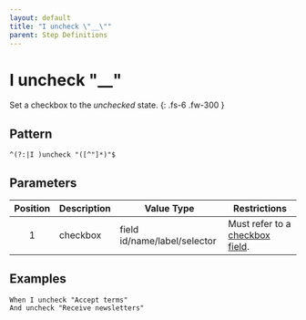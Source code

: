 ```yaml
---
layout: default
title: "I uncheck \"__\""
parent: Step Definitions
---
```


# I uncheck "\_\_"

Set a checkbox to the <em>unchecked</em> state.
{: .fs-6 .fw-300 }

## Pattern

```
^(?:|I )uncheck "([^"]*)"$
```

## Parameters

| Position | Description | Value Type                   | Restrictions                                                                         |
| :------: | ----------- | ---------------------------- | ------------------------------------------------------------------------------------ |
|    1     | checkbox    | field id/name/label/selector | Must refer to a [checkbox field]({{site.baseurl}}/field_types.html#checkbox-fields). |

## Examples

```gherkin
When I uncheck "Accept terms"
And uncheck "Receive newsletters"
```